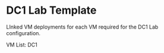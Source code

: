 # DC1 Lab Template
LInked VM deployments for each VM required for the DC1 Lab configuration.

VM List:
DC1
